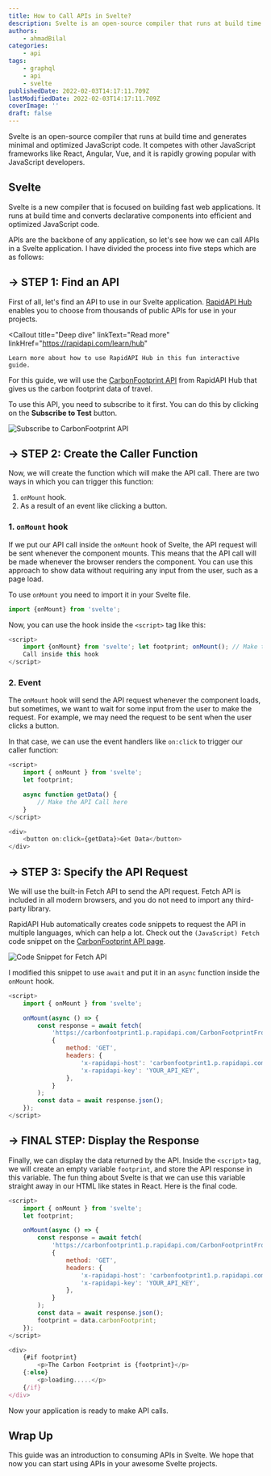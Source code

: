 ```yaml
---
title: How to Call APIs in Svelte?
description: Svelte is an open-source compiler that runs at build time and generates minimal and optimized JavaScript code. It competes with other JavaScript frameworks like React, Angular, and Vue. This guide will demonstrate how you can consume APIs in a Svelte application.
authors:
    - ahmadBilal
categories:
    - api
tags:
    - graphql
    - api
    - svelte
publishedDate: 2022-02-03T14:17:11.709Z
lastModifiedDate: 2022-02-03T14:17:11.709Z
coverImage: ''
draft: false
---
```


<Lead>
	Svelte is an open-source compiler that runs at build time and generates
	minimal and optimized JavaScript code. It competes with other JavaScript
	frameworks like React, Angular, Vue, and it is rapidly growing popular with
	JavaScript developers.
</Lead>

## Svelte

Svelte is a new compiler that is focused on building fast web applications. It runs at build time and converts declarative components into efficient and optimized JavaScript code.

APIs are the backbone of any application, so let's see how we can call APIs in a Svelte application. I have divided the process into five steps which are as follows:

## → STEP 1: Find an API

First of all, let's find an API to use in our Svelte application. [RapidAPI Hub](https://RapidAPI.com/hub?utm_source=RapidAPI.com/guides&utm_medium=DevRel&utm_campaign=DevRel) enables you to choose from thousands of public APIs for use in your projects.

<Callout
	title="Deep dive"
	linkText="Read more"
	linkHref="https://rapidapi.com/learn/hub"
>
	Learn more about how to use RapidAPI Hub in this fun interactive guide.
</Callout>

For this guide, we will use the [CarbonFootprint API](https://RapidAPI.com/carbonandmore-carbonandmore-default/api/carbonfootprint1/?utm_source=RapidAPI.com/guides&utm_medium=DevRel&utm_campaign=DevRel) from RapidAPI Hub that gives us the carbon footprint data of travel.

To use this API, you need to subscribe to it first. You can do this by clicking on the **Subscribe to Test** button.

![Subscribe to CarbonFootprint API](https://raw.githubusercontent.com/RapidAPI/DevRel-Stack-Data/production/guides/posts/build-carbon-footprint-app/images/subscribe.png)

## → STEP 2: Create the Caller Function

Now, we will create the function which will make the API call. There are two ways in which you can trigger this function:

1. `onMount` hook.
2. As a result of an event like clicking a button.

### 1. `onMount` hook

If we put our API call inside the `onMount` hook of Svelte, the API request will be sent whenever the component mounts. This means that the API call will be made whenever the browser renders the component. You can use this approach to show data without requiring any input from the user, such as a page load.

To use `onMount` you need to import it in your Svelte file.

```js
import {onMount} from 'svelte';
```

Now, you can use the hook inside the `<script>` tag like this:

```js
<script>
	import {onMount} from 'svelte'; let footprint; onMount(); // Make the API
	Call inside this hook
</script>
```

### 2. Event

The `onMount` hook will send the API request whenever the component loads, but sometimes, we want to wait for some input from the user to make the request. For example, we may need the request to be sent when the user clicks a button.

In that case, we can use the event handlers like `on:click` to trigger our caller function:

```js
<script>
    import { onMount } from 'svelte';
    let footprint;

    async function getData() {
        // Make the API Call here
    }
</script>

<div>
    <button on:click={getData}>Get Data</button>
</div>
```

## → STEP 3: Specify the API Request

We will use the built-in Fetch API to send the API request. Fetch API is included in all modern browsers, and you do not need to import any third-party library.

RapidAPI Hub automatically creates code snippets to request the API in multiple languages, which can help a lot. Check out the `(JavaScript) Fetch` code snippet on the [CarbonFootprint API page](https://RapidAPI.com/carbonandmore-carbonandmore-default/api/carbonfootprint1/?utm_source=RapidAPI.com/guides&utm_medium=DevRel&utm_campaign=DevRel).

![Code Snippet for Fetch API](https://raw.githubusercontent.com/RapidAPI/DevRel-Stack-Data/production/guides/posts/call-apis-svelte/images/snippet.png)

I modified this snippet to use `await` and put it in an `async` function inside the `onMount` hook.

```js
<script>
    import { onMount } from 'svelte';

    onMount(async () => {
        const response = await fetch(
            'https://carbonfootprint1.p.rapidapi.com/CarbonFootprintFromCarTravel?distance=100&vehicle=SmallDieselCar',
            {
                method: 'GET',
                headers: {
                    'x-rapidapi-host': 'carbonfootprint1.p.rapidapi.com',
                    'x-rapidapi-key': 'YOUR_API_KEY',
                },
            }
        );
        const data = await response.json();
    });
</script>
```

## → FINAL STEP: Display the Response

Finally, we can display the data returned by the API. Inside the `<script>` tag, we will create an empty variable `footprint`, and store the API response in this variable. The fun thing about Svelte is that we can use this variable straight away in our HTML like states in React. Here is the final code.

```js
<script>
    import { onMount } from 'svelte';
    let footprint;

    onMount(async () => {
        const response = await fetch(
            'https://carbonfootprint1.p.rapidapi.com/CarbonFootprintFromCarTravel?distance=100&vehicle=SmallDieselCar',
            {
                method: 'GET',
                headers: {
                    'x-rapidapi-host': 'carbonfootprint1.p.rapidapi.com',
                    'x-rapidapi-key': 'YOUR_API_KEY',
                },
            }
        );
        const data = await response.json();
        footprint = data.carbonFootprint;
    });
</script>

<div>
    {#if footprint}
        <p>The Carbon Footprint is {footprint}</p>
    {:else}
        <p>loading.....</p>
    {/if}
</div>
```

Now your application is ready to make API calls.

## Wrap Up

This guide was an introduction to consuming APIs in Svelte. We hope that now you can start using APIs in your awesome Svelte projects.
